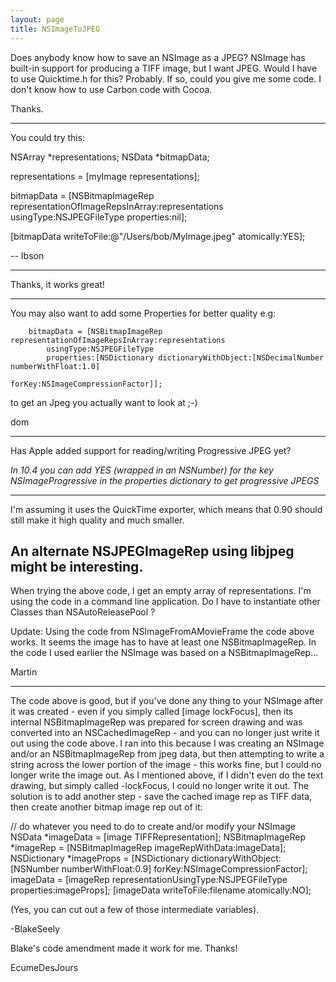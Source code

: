 ```yaml
---
layout: page
title: NSImageToJPEG
---
```




Does anybody know how to save an NSImage as a JPEG? NSImage has built-in support for producing a TIFF image, but I want JPEG. Would I have to use Quicktime.h for this? Probably. If so, could you give me some code. I don't know how to use Carbon code with Cocoa.

Thanks.

----

You could try this:

    
NSArray *representations;
NSData *bitmapData;

representations = [myImage representations];

bitmapData = [NSBitmapImageRep representationOfImageRepsInArray:representations 
    usingType:NSJPEGFileType properties:nil];

[bitmapData writeToFile:@"/Users/bob/MyImage.jpeg" atomically:YES];


-- Ibson

----

Thanks, it works great!

----

You may also want to add some Properties for better quality e.g:
    
        bitmapData = [NSBitmapImageRep representationOfImageRepsInArray:representations 
            usingType:NSJPEGFileType 
            properties:[NSDictionary dictionaryWithObject:[NSDecimalNumber numberWithFloat:1.0] 
                                                   forKey:NSImageCompressionFactor]];


to get an Jpeg you actually want to look at ;-)

dom

----

Has Apple added support for reading/writing Progressive JPEG yet?

*In 10.4 you can add YES (wrapped in an NSNumber) for the key NSImageProgressive in the properties dictionary to get progressive JPEGS*

----

I'm assuming it uses the QuickTime exporter, which means that 0.90 should still make it high quality and much smaller.

An alternate NSJPEGImageRep using libjpeg might be interesting.
----
When trying the above code, I get an empty array of representations. I'm using the code in a command line application. Do I have to instantiate other Classes than NSAutoReleasePool ? 

Update: Using the code from NSImageFromAMovieFrame the code above works. It seems the image has to
have at least one NSBitmapImageRep. In the code I used earlier the NSImage was based on a NSBitmapImageRep...

Martin

----

The code above is good, but if you've done any thing to your NSImage after it was created - even if you simply called [image lockFocus], then its internal NSBitmapImageRep was prepared for screen drawing and was converted into an NSCachedImageRep - and you can no longer just write it out using the code above. I ran into this because I was creating an NSImage and/or an NSBitmapImageRep from jpeg data, but then attempting to write a string across the lower portion of the image - this works fine, but I could no longer write the image out. As I mentioned above, if I didn't even do the text drawing, but simply called -lockFocus, I could no longer write it out. The solution is to add another step - save the cached image rep as TIFF data, then create another bitmap image rep out of it:

    
// do whatever you need to do to create and/or modify your NSImage
NSData *imageData = [image  TIFFRepresentation];
NSBitmapImageRep *imageRep = [NSBitmapImageRep imageRepWithData:imageData];
NSDictionary *imageProps = [NSDictionary dictionaryWithObject:[NSNumber numberWithFloat:0.9] forKey:NSImageCompressionFactor];
imageData = [imageRep representationUsingType:NSJPEGFileType properties:imageProps];
[imageData writeToFile:filename atomically:NO];


(Yes, you can cut out a few of those intermediate variables).

-BlakeSeely

Blake's code amendment made it work for me.  Thanks!

EcumeDesJours

